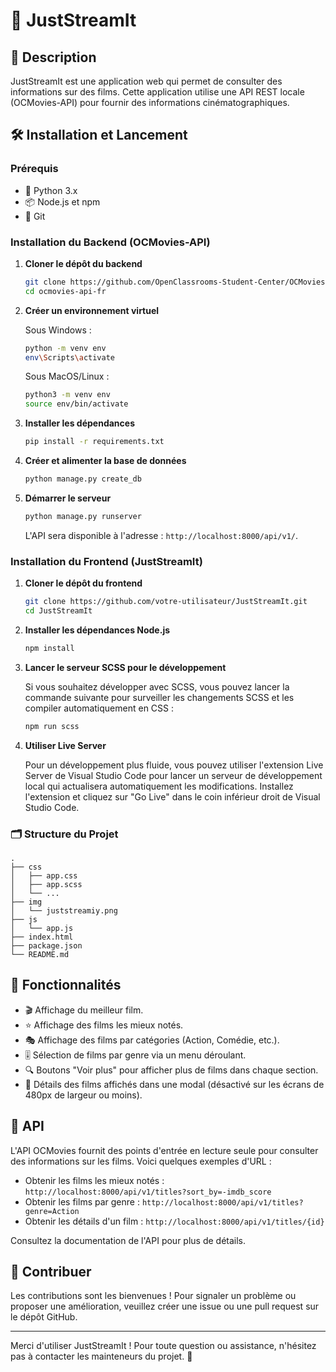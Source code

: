 # 🎥 JustStreamIt

## 📄 Description

JustStreamIt est une application web qui permet de consulter des informations sur des films. Cette application utilise une API REST locale (OCMovies-API) pour fournir des informations cinématographiques.

## 🛠️ Installation et Lancement

### Prérequis

- 🐍 Python 3.x
- 📦 Node.js et npm
- 🐙 Git

### Installation du Backend (OCMovies-API)

1. **Cloner le dépôt du backend**

    ```bash
    git clone https://github.com/OpenClassrooms-Student-Center/OCMovies-API-EN-FR.git
    cd ocmovies-api-fr
    ```

2. **Créer un environnement virtuel**

    Sous Windows :

    ```bash
    python -m venv env
    env\Scripts\activate
    ```

    Sous MacOS/Linux :

    ```bash
    python3 -m venv env
    source env/bin/activate
    ```

3. **Installer les dépendances**

    ```bash
    pip install -r requirements.txt
    ```

4. **Créer et alimenter la base de données**

    ```bash
    python manage.py create_db
    ```

5. **Démarrer le serveur**

    ```bash
    python manage.py runserver
    ```

    L'API sera disponible à l'adresse : `http://localhost:8000/api/v1/`.

### Installation du Frontend (JustStreamIt)

1. **Cloner le dépôt du frontend**

    ```bash
    git clone https://github.com/votre-utilisateur/JustStreamIt.git
    cd JustStreamIt
    ```

2. **Installer les dépendances Node.js**

    ```bash
    npm install
    ```

3. **Lancer le serveur SCSS pour le développement**

    Si vous souhaitez développer avec SCSS, vous pouvez lancer la commande suivante pour surveiller les changements SCSS et les compiler automatiquement en CSS :

    ```bash
    npm run scss
    ```

4. **Utiliser Live Server**

    Pour un développement plus fluide, vous pouvez utiliser l'extension Live Server de Visual Studio Code pour lancer un serveur de développement local qui actualisera automatiquement les modifications. Installez l'extension et cliquez sur "Go Live" dans le coin inférieur droit de Visual Studio Code.

### 🗂️ Structure du Projet

```
.
├── css
│   ├── app.css
│   ├── app.scss
│   └── ...
├── img
│   └── juststreamiy.png
├── js
│   └── app.js
├── index.html
├── package.json
└── README.md
```

## 🌟 Fonctionnalités

- 🎬 Affichage du meilleur film.
- ⭐ Affichage des films les mieux notés.
- 🎭 Affichage des films par catégories (Action, Comédie, etc.).
- 🎚️ Sélection de films par genre via un menu déroulant.
- 🔍 Boutons "Voir plus" pour afficher plus de films dans chaque section.
- 📝 Détails des films affichés dans une modal (désactivé sur les écrans de 480px de largeur ou moins).

## 📡 API

L'API OCMovies fournit des points d'entrée en lecture seule pour consulter des informations sur les films. Voici quelques exemples d'URL :

- Obtenir les films les mieux notés : `http://localhost:8000/api/v1/titles?sort_by=-imdb_score`
- Obtenir les films par genre : `http://localhost:8000/api/v1/titles?genre=Action`
- Obtenir les détails d'un film : `http://localhost:8000/api/v1/titles/{id}`

Consultez la documentation de l'API pour plus de détails.

## 🤝 Contribuer

Les contributions sont les bienvenues ! Pour signaler un problème ou proposer une amélioration, veuillez créer une issue ou une pull request sur le dépôt GitHub.

---

Merci d'utiliser JustStreamIt ! Pour toute question ou assistance, n'hésitez pas à contacter les mainteneurs du projet. 🎉